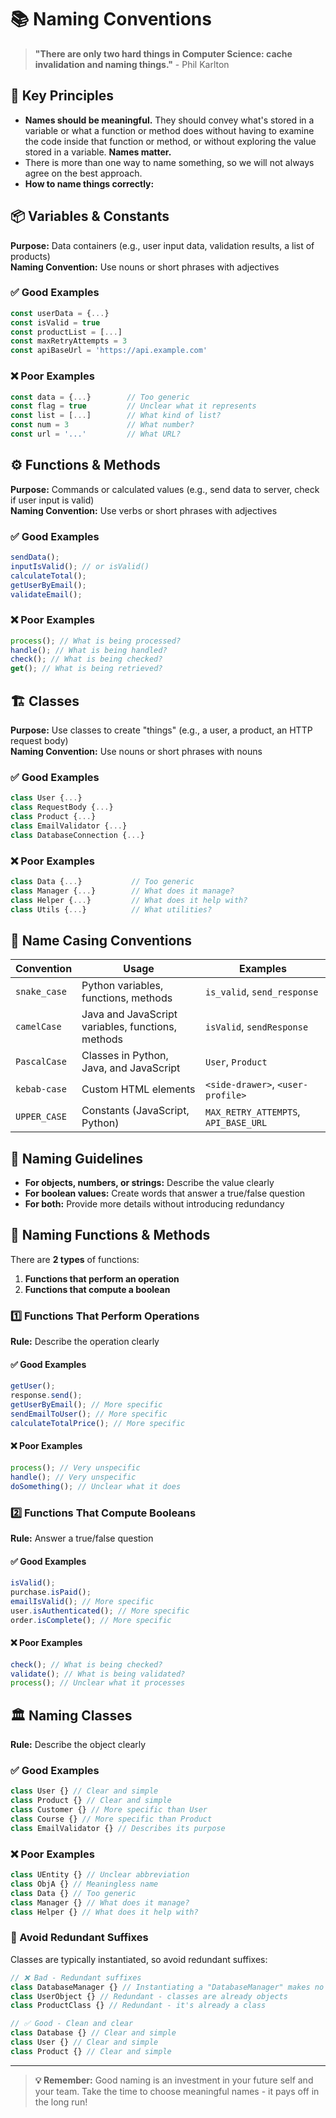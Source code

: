 # 📚 Naming Conventions

> **"There are only two hard things in Computer Science: cache invalidation and naming things."** - Phil Karlton

## 🎯 Key Principles

- **Names should be meaningful.** They should convey what's stored in a variable or what a function or method does without having to examine the code inside that function or method, or without exploring the value stored in a variable. **Names matter.**
- There is more than one way to name something, so we will not always agree on the best approach.
- **How to name things correctly:**

## 📦 Variables & Constants

**Purpose:** Data containers (e.g., user input data, validation results, a list of products)  
**Naming Convention:** Use nouns or short phrases with adjectives

### ✅ Good Examples

```js
const userData = {...}
const isValid = true
const productList = [...]
const maxRetryAttempts = 3
const apiBaseUrl = 'https://api.example.com'
```

### ❌ Poor Examples

```js
const data = {...}        // Too generic
const flag = true         // Unclear what it represents
const list = [...]        // What kind of list?
const num = 3             // What number?
const url = '...'         // What URL?
```

## ⚙️ Functions & Methods

**Purpose:** Commands or calculated values (e.g., send data to server, check if user input is valid)  
**Naming Convention:** Use verbs or short phrases with adjectives

### ✅ Good Examples

```js
sendData();
inputIsValid(); // or isValid()
calculateTotal();
getUserByEmail();
validateEmail();
```

### ❌ Poor Examples

```js
process(); // What is being processed?
handle(); // What is being handled?
check(); // What is being checked?
get(); // What is being retrieved?
```

## 🏗️ Classes

**Purpose:** Use classes to create "things" (e.g., a user, a product, an HTTP request body)  
**Naming Convention:** Use nouns or short phrases with nouns

### ✅ Good Examples

```js
class User {...}
class RequestBody {...}
class Product {...}
class EmailValidator {...}
class DatabaseConnection {...}
```

### ❌ Poor Examples

```js
class Data {...}           // Too generic
class Manager {...}        // What does it manage?
class Helper {...}         // What does it help with?
class Utils {...}          // What utilities?
```

## 📝 Name Casing Conventions

| Convention   | Usage                                             | Examples                             |
| ------------ | ------------------------------------------------- | ------------------------------------ |
| `snake_case` | Python variables, functions, methods              | `is_valid`, `send_response`          |
| `camelCase`  | Java and JavaScript variables, functions, methods | `isValid`, `sendResponse`            |
| `PascalCase` | Classes in Python, Java, and JavaScript           | `User`, `Product`                    |
| `kebab-case` | Custom HTML elements                              | `<side-drawer>`, `<user-profile>`    |
| `UPPER_CASE` | Constants (JavaScript, Python)                    | `MAX_RETRY_ATTEMPTS`, `API_BASE_URL` |

## 🎯 Naming Guidelines

- **For objects, numbers, or strings:** Describe the value clearly
- **For boolean values:** Create words that answer a true/false question
- **For both:** Provide more details without introducing redundancy

## 🔧 Naming Functions & Methods

There are **2 types** of functions:

1. **Functions that perform an operation**
2. **Functions that compute a boolean**

### 1️⃣ Functions That Perform Operations

**Rule:** Describe the operation clearly

#### ✅ Good Examples

```js
getUser();
response.send();
getUserByEmail(); // More specific
sendEmailToUser(); // More specific
calculateTotalPrice(); // More specific
```

#### ❌ Poor Examples

```js
process(); // Very unspecific
handle(); // Very unspecific
doSomething(); // Unclear what it does
```

### 2️⃣ Functions That Compute Booleans

**Rule:** Answer a true/false question

#### ✅ Good Examples

```js
isValid();
purchase.isPaid();
emailIsValid(); // More specific
user.isAuthenticated(); // More specific
order.isComplete(); // More specific
```

#### ❌ Poor Examples

```js
check(); // What is being checked?
validate(); // What is being validated?
process(); // Unclear what it processes
```

## 🏛️ Naming Classes

**Rule:** Describe the object clearly

### ✅ Good Examples

```js
class User {} // Clear and simple
class Product {} // Clear and simple
class Customer {} // More specific than User
class Course {} // More specific than Product
class EmailValidator {} // Describes its purpose
```

### ❌ Poor Examples

```js
class UEntity {} // Unclear abbreviation
class ObjA {} // Meaningless name
class Data {} // Too generic
class Manager {} // What does it manage?
class Helper {} // What does it help with?
```

### 🚫 Avoid Redundant Suffixes

Classes are typically instantiated, so avoid redundant suffixes:

```js
// ❌ Bad - Redundant suffixes
class DatabaseManager {} // Instantiating a "DatabaseManager" makes no sense
class UserObject {} // Redundant - classes are already objects
class ProductClass {} // Redundant - it's already a class

// ✅ Good - Clean and clear
class Database {} // Clear and simple
class User {} // Clear and simple
class Product {} // Clear and simple
```

---

> **💡 Remember:** Good naming is an investment in your future self and your team. Take the time to choose meaningful names - it pays off in the long run!
